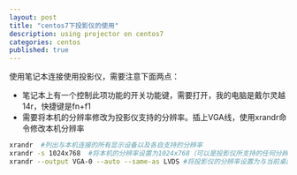 ```yaml
---
layout: post
title: "centos7下投影仪的使用"
description: using projector on centos7
categories: centos
published: true
---
```


使用笔记本连接使用投影仪，需要注意下面两点：

* 笔记本上有一个控制此项功能的开关功能键，需要打开，我的电脑是戴尔灵越14r，快捷键是fn+f1
* 需要将本机的分辨率修改为投影仪支持的分辨率。插上VGA线，使用xrandr命令修改本机分辨率

~~~ bash
xrandr	#列出与本机连接的所有显示设备以及各自支持的分辨率
xrandr -s 1024x768	#将本机的分辨率设置为1024x768（可以是投影仪所支持的任何分辨率）
xrandr --output VGA-0 --auto --same-as LVDS #将投影仪的分辨率设置为与当前桌面相同，并且以同步显示模式运行
~~~
